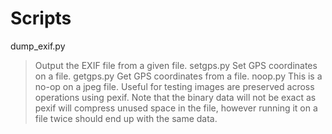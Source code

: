 # Scripts #

dump\_exif.py
> Output the EXIF file from a given file.
setgps.py
> Set GPS coordinates on a file.
getgps.py
> Get GPS coordinates from a file.
noop.py
> This is a no-op on a jpeg file. Useful for testing images are preserved across operations using pexif. Note that the binary data will not be exact as pexif will compress unused space in the file, however running it on a file twice should end up with the same data.
